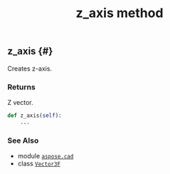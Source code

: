﻿---
title: z_axis method
second_title: Aspose.CAD for Python via .NET API References
description: 
type: docs
weight: 130
url: /python-net/aspose.cad/vector3f/z_axis/
is_root: false
---

## z_axis {#}

Creates z-axis.


### Returns 


Z vector.


```python
def z_axis(self):
    ...
```





### See Also
* module [`aspose.cad`](../../)
* class [`Vector3F`](/cad/python-net/aspose.cad/vector3f)
